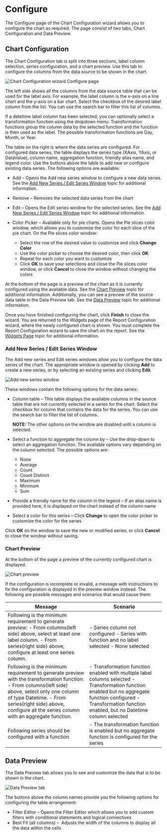 # Configure

The Configure page of the Chart Configuration wizard allows you to configure the chart as required. The page consist of two tabs, Chart Configuration and Data Preview.

## Chart Configuration

The Chart Configuration tab is split into three sections, label column selection, series configuration, and a chart preview. Use this tab to configure the columns from the data source to be shown in the chart.

![Chart Configuration wizard Configure page](/img/product_docs/accessanalyzer/accessanalyzer/enterpriseauditor/admin/analysis/configure.png)

The left side shows all the columns from the data source table that can be used for the label axis. For example, the label column is the x-axis on a line chart and the y-axis on a bar chart. Select the checkbox of the desired label column from the list. You can use the search bar to filter this list of columns.

If a datetime label column has been selected, you can optionally select a transformation function using the dropdown menu. Transformation functions group the column data by the selected function and the function is then used as the label. The possible transformation functions are Day, Month, or Year.

The table on the right is where the data series are configured. For configured data series, the table displays the series type (XAxis, YAxis, or DataValue), column name, aggregation function, friendly alias name, and legend color. Use the buttons above the table to add new or configure existing data series. The following options are available:

- Add – Opens the Add new series window to configure a new data series. See the [Add New Series / Edit Series Window](#Add-New-Series-Edit-Series-Window) topic for additional information.
- Remove – Removes the selected data series from the chart
- Edit – Opens the Edit series window for the selected series. See the [Add New Series / Edit Series Window](#Add-New-Series-Edit-Series-Window) topic for additional information.
- Color Picker – Available only for pie charts. Opens the Pie slices color window, which allows you to customize the color for each slice of the pie chart. On the Pie slices color window:

  - Select the row of the desired value to customize and click __Change Color__
  - Use the color picker to choose the desired color, then click __OK__
  - Repeat for each color you want to customize
  - Click __OK__ to save your selections and close the Pie slices color window, or click __Cancel__ to close the window without changing the colors

At the bottom of the page is a preview of the chart as it is currently configured using the available data. See the [Chart Preview](#Chart-Preview) topic for additional information. Additionally, you can see a preview of the source data table in the Data Preview tab. See the [Data Preview](#Data-Preview) topic for additional information.

Once you have finished configuring the chart, click __Finish__ to close the wizard. You are returned to the Widgets page of the Report Configuration wizard, where the newly configured chart is shown. You must complete the Report Configuration wizard to save the chart on the report. See the [Widgets Page](/docs/accessanalyzer/accessanalyzer/enterpriseauditor/admin/report/wizard/widgets.md) topic for additional information.

### Add New Series / Edit Series Window

The Add new series and Edit series windows allow you to configure the data series of the chart. The appropriate window is opened by clicking __Add__ to create a new series, or by selecting an existing series and clicking __Edit__.

![Add new series window](/img/product_docs/accessanalyzer/accessanalyzer/enterpriseauditor/admin/report/chartwizard/addnewseries.png)

These windows contain the following options for the data series:

- Column table – This table displays the available columns in the source table that are not currently selected in a series for the chart. Select the checkbox for column that contains the data for the series. You can use the search bar to filter the list of columns.

  __NOTE:__ The other options on the window are disabled until a column is selected.
- Select a function to aggregate the column by – Use the drop-down to select an aggregation function. The available options vary depending on the column selected. The possible options are:

  - None
  - Average
  - Count
  - Count Distinct
  - Maximum
  - Minimum
  - Sum
- Provide a friendly name for the column in the legend – If an alias name is provided here, it is displayed on the chart instead of the column name
- Select a color for this series – Click __Change__ to open the color picker to customize the color for the series

Click __OK__ on the window to save the new or modified series, or click __Cancel__ to close the window without saving.

### Chart Preview

At the bottom of the page a preview of the currently configured chart is displayed.

![Chart preview](/img/product_docs/accessanalyzer/accessanalyzer/enterpriseauditor/admin/report/chartwizard/configurechartpreview.png)

If the configuration is incomplete or invalid, a message with instructions to fix the configuration is displayed in the preview window instead. The following are possible messages and scenarios that would cause them:

| Message | Scenario |
| --- | --- |
| Following is the minimum requirement to generate preview:   - From columns(left side) above, select at least one label column. - From series(right side) above, configure at least one series column. | - Series column not configured - Series with function and no label selected - None selected |
| Following is the minimum requirement to generate preview with the transformation function:   - From columns(left side) above, select only one column of type Datetime. - From series(right side) above, configure all the series column with an aggregate function. | - Transformation function enabled with multiple label columns selected - Transformation function enabled but no aggregate function configured - Transformation function enabled, but no Datetime column selected |
| Following series should be configured with a function | - The transformation function is enabled but no aggregate function is configured for the series |

## Data Preview

The Data Preview tab allows you to see and customize the data that is to be shown in the chart.

![Data Preview tab](/img/product_docs/accessanalyzer/accessanalyzer/enterpriseauditor/admin/report/chartwizard/configuredatapreview.png)

The buttons above the column names provide you the following options for configuring the table arrangement:

- Filter Editor – Opens the Filter Editor which allows you to add custom filters with conditional statements and logical connectives
- Best Fit (all columns) –  Adjusts the width of the columns to display all the data within the cells
